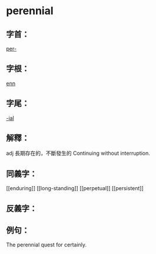 # perennial


## 字首：
[per-](/Root%20Prefix%20and%20Suffix/P/per-.md)

## 字根：
[enn](/Root%20Prefix%20and%20Suffix/E/enn.md)

## 字尾：
[-ial](/Root%20Prefix%20and%20Suffix/I/-ial.md)


## 解釋：
adj
長期存在的，不斷發生的
Continuing without interruption.

## 同義字：
[[enduring]]
[[long-standing]]
[[perpetual]]
[[persistent]]

## 反義字：

## 例句：
The perennial quest for certainly.